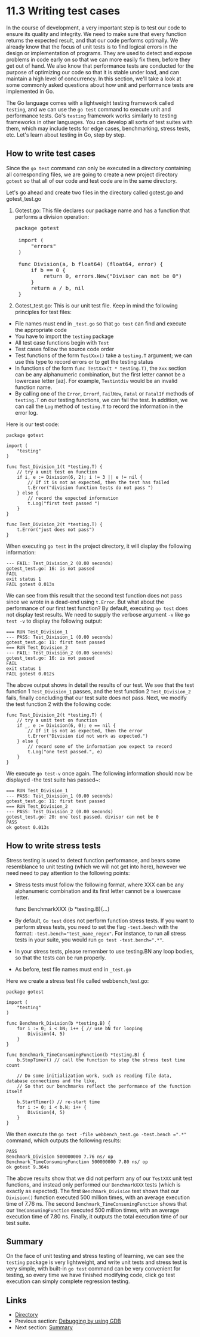 # 11.3 Writing test cases

In the course of development, a very important step is to test our code to ensure its quality and integrity. We need to make sure that every function returns the expected result, and that our code performs optimally. We already know that the focus of unit tests is to find logical errors in the design or implementation of programs. They are used to detect and expose problems in code early on so that we can more easily fix them, before they get out of hand. We also know that performance tests are conducted for the purpose of optimizing our code so that it is stable under load, and can maintain a high level of concurrency. In this section, we'll take a look at some commonly asked questions about how unit and performance tests are implemented in Go.     

The Go language comes with a lightweight testing framework called `testing`, and we can use the `go test` command to execute unit and performance tests. Go's `testing` framework works similarly to testing frameworks in other languages. You can develop all sorts of test suites with them, which may include tests for edge cases, benchmarking, stress tests, etc. Let's learn about testing in Go, step by step.       

## How to write test cases

Since the `go test` command can only be executed in a directory containing all corresponding files, we are going to create a new project directory `gotest` so that all of our code and test code are in the same directory.

Let's go ahead and create two files in the directory called gotest.go and gotest_test.go

1. Gotest.go: This file declares our package name and has a function that performs a division operation:

	<pre>package gotest
	
	import (
		"errors"
	)
	
	func Division(a, b float64) (float64, error) {
		if b == 0 {
			return 0, errors.New("Divisor can not be 0")
		}
		return a / b, nil
	}</pre>

2. Gotest_test.go: This is our unit test file. Keep in mind the following principles for test files:

- File names must end in `_test.go` so that `go test` can find and execute the appropriate code
- You have to import the `testing` package
- All test case functions begin with `Test`
- Test cases follow the source code order 
- Test functions of the form `TestXxx()` take a `testing.T` argument; we can use this type to record errors or to get the testing status
- In functions of the form `func TestXxx(t * testing.T)`, the `Xxx` section can be any alphanumeric combination, but the first letter cannot be a lowercase letter [az]. For example, `Testintdiv` would be an invalid function name.
- By calling one of the `Error`, `Errorf`, `FailNow`, `Fatal` or `FatalIf` methods of `testing.T` on our testing functions, we can fail the test. In addition, we can call the `Log` method of `testing.T` to record the information in the error log. 

Here is our test code:

	package gotest

	import (
		"testing"
	)

	func Test_Division_1(t *testing.T) {
		// try a unit test on function
		if i, e := Division(6, 2); i != 3 || e != nil { 
			// If it is not as expected, then the test has failed 
			t.Error("division function tests do not pass ") 
		} else {
			// record the expected information
			t.Log("first test passed ") 
		}
	}

	func Test_Division_2(t *testing.T) {
		t.Error("just does not pass")
	}


When executing `go test` in the project directory, it will display the following information:

	--- FAIL: Test_Division_2 (0.00 seconds)
	gotest_test.go: 16: is not passed
	FAIL
	exit status 1
	FAIL gotest 0.013s
	
We can see from this result that the second test function does not pass since we wrote in a dead-end using `t.Error`. But what about the performance of our first test function?  By default, executing `go test` does not display test results. We need to supply the verbose argument `-v` like `go test -v` to display the following output:

	=== RUN Test_Division_1
	--- PASS: Test_Division_1 (0.00 seconds)
	gotest_test.go: 11: first test passed
	=== RUN Test_Division_2
	--- FAIL: Test_Division_2 (0.00 seconds)
	gotest_test.go: 16: is not passed
	FAIL
	exit status 1
	FAIL gotest 0.012s
	
The above output shows in detail the results of our test. We see that the test function 1 `Test_Division_1` passes, and the test function 2 `Test_Division_2` fails, finally concluding that our test suite does not pass. Next, we modify the test function 2 with the following code:

	func Test_Division_2(t *testing.T) {
		// try a unit test on function
		if _, e := Division(6, 0); e == nil { 
			// If it is not as expected, then the error
			t.Error("Division did not work as expected.") 
		} else {
			// record some of the information you expect to record
			t.Log("one test passed.", e) 
		}
	}

We execute `go test-v` once again. The following information should now be displayed -the test suite has passed~:

	=== RUN Test_Division_1
	--- PASS: Test_Division_1 (0.00 seconds)
	gotest_test.go: 11: first test passed
	=== RUN Test_Division_2
	--- PASS: Test_Division_2 (0.00 seconds)
	gotest_test.go: 20: one test passed. divisor can not be 0
	PASS
	ok gotest 0.013s

## How to write stress tests

Stress testing is used to detect function performance, and bears some resemblance to unit testing (which we will not get into here), however we need need to pay attention to the following points:

- Stress tests must follow the following format, where XXX can be any alphanumeric combination and its first letter cannot be a lowercase letter. 

	func BenchmarkXXX (b *testing.B){...}

- By default, `Go test` does not perform function stress tests. If you want to perform stress tests, you need to set the flag `-test.bench` with the format: `-test.bench="test_name_regex"`. For instance, to run all stress tests in your suite, you would run `go test -test.bench=".*"`. 
- In your stress tests, please remember to use testing.BN any loop bodies, so that the tests can be run properly.
- As before, test file names must end in `_test.go`

Here we create a stress test file called webbench_test.go:

	package gotest

	import (
		"testing"
	)

	func Benchmark_Division(b *testing.B) {
		for i := 0; i < bN; i++ { // use bN for looping
			Division(4, 5)
		}
	}

	func Benchmark_TimeConsumingFunction(b *testing.B) {
		b.StopTimer() // call the function to stop the stress test time count

		// Do some initialization work, such as reading file data, database connections and the like,
		// So that our benchmarks reflect the performance of the function itself

		b.StartTimer() // re-start time
		for i := 0; i < b.N; i++ {
			Division(4, 5)
		}
	}



We then execute the `go test -file webbench_test.go -test.bench =".*"` command, which outputs the following results:

	PASS
	Benchmark_Division 500000000 7.76 ns/ op
	Benchmark_TimeConsumingFunction 500000000 7.80 ns/ op
	ok gotest 9.364s

The above results show that we did not perform any of our `TestXXX` unit test functions, and instead only performed our `BenchmarkXXX` tests (which is exactly as expected). The first `Benchmark_Division` test shows that our `Division()` function executed 500 million times, with an average execution time of 7.76 ns. The second `Benchmark_TimeConsumingFunction` shows that our `TmeConsumingFunction` executed 500 million times, with an average execution time of 7.80 ns. Finally, it outputs the total execution time of our test suite.

## Summary

On the face of unit testing and stress testing of learning, we can see the `testing` package is very lightweight, and write unit tests and stress test is very simple, with built-in `go test` command can be very convenient for testing, so every time we have finished modifying code, click go test execution can simply complete regression testing.

## Links

- [Directory](preface.md)
- Previous section: [Debugging by using GDB](11.2.md)
- Next section: [Summary](11.4.md)

